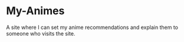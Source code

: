 # My-Animes
A site where I can set my anime recommendations and explain them to someone who visits the site.
